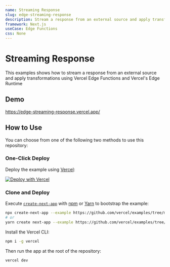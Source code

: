 ```yaml
---
name: Streaming Response
slug: edge-streaming-response
description: Stream a response from an external source and apply transformations
framework: Next.js
useCase: Edge Functions
css: None
---
```


# Streaming Response

This examples shows how to stream a response from an external source and apply transformations using Vercel Edge Functions and Vercel's Edge Runtime

## Demo

https://edge-streaming-response.vercel.app/

## How to Use

You can choose from one of the following two methods to use this repository:

### One-Click Deploy

Deploy the example using [Vercel](https://vercel.com?utm_source=github&utm_medium=readme&utm_campaign=vercel-examples):

[![Deploy with Vercel](https://vercel.com/button)](https://vercel.com/new/git/external?repository-url=https://github.com/vercel/examples/tree/main/edge-functions/streaming-response&project-name=edgestreaming-response&repository-name=edge-streaming-response)

### Clone and Deploy

Execute [`create-next-app`](https://github.com/vercel/next.js/tree/canary/packages/create-next-app) with [npm](https://docs.npmjs.com/cli/init) or [Yarn](https://yarnpkg.com/lang/en/docs/cli/create/) to bootstrap the example:

```bash
npx create-next-app --example https://github.com/vercel/examples/tree/main/edge-functions/streaming-response streaming-response
# or
yarn create next-app --example https://github.com/vercel/examples/tree/main/edge-functions/streaming-response streaming-response
```

Install the Vercel CLI:

```bash
npm i -g vercel
```

Then run the app at the root of the repository:

```bash
vercel dev
```
